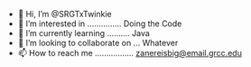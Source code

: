 - 👋 Hi, I’m @SRGTxTwinkie
- 👀 I’m interested in ............... Doing the Code
- 🌱 I’m currently learning .......... Java
- 💞️ I’m looking to collaborate on ... Whatever
- 📫 How to reach me ................. zanereisbig@email.grcc.edu

<!---
SRGTxTwinkie/SRGTxTwinkie is a ✨ special ✨ repository because its `README.md` (this file) appears on your GitHub profile.
You can click the Preview link to take a look at your changes.
--->
